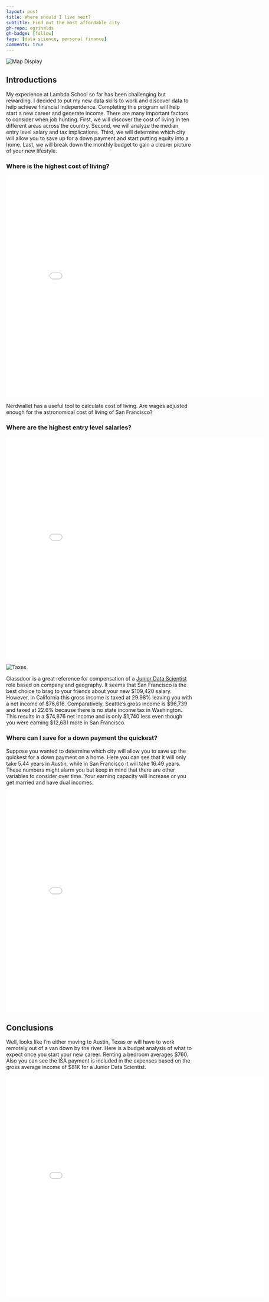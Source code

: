 ```yaml
---
layout: post
title: Where should I live next?
subtitle: Find out the most affordable city
gh-repo: egrinalds
gh-badge: [follow]
tags: [data science, personal finance]
comments: true
---
```


![Map Display](https://imgur.com/R181Vdq.png)

## Introductions

My experience at Lambda School so far has been challenging but rewarding. I decided to put my new data skills to work and discover data to help achieve financial independence. Completing this program will help start a new career and generate income. There are many important factors to consider when job hunting. First, we will discover the cost of living in ten different areas across the country. Second, we will analyze the median entry level salary and tax implications. Third, we will determine which city will allow you to save up for a down payment and start putting equity into a home. Last, we will break down the monthly budget to gain a clearer picture of your new lifestyle.

### Where is the highest cost of living?
<iframe width="700" height="600" frameborder="0" scrolling="no" src="//plotly.com/~egrinalds/3.embed"></iframe>

Nerdwallet has a useful tool to calculate cost of living. Are wages adjusted enough for the astronomical cost of living of San Francisco?

### Where are the highest entry level salaries?
<iframe width="700" height="600" frameborder="0" scrolling="no" src="//plotly.com/~egrinalds/1.embed"></iframe>

![Taxes](https://imgur.com/eQuJ6PI.png)

Glassdoor is a great reference for compensation of a [Junior Data Scientist](https://www.glassdoor.com/Salaries/san-francisco-junior-data-scientist-salary-SRCH_IL.0,13_IM759_KO14,35.htm/) role based on company and geography. It seems that San Francisco is the best choice to brag to your friends about your new $109,420 salary. However, in California this gross income is taxed at 29.98% leaving you with a net income of $76,616. Comparatively, Seattle’s gross income is $96,739 and taxed at 22.6% because there is no state income tax in Washington. This results in a $74,876 net income and is only $1,740 less even though you were earning $12,681 more in San Francisco. 


### Where can I save for a down payment the quickest?
Suppose you wanted to determine which city will allow you to save up the quickest for a down payment on a home. Here you can see that it will only take 5.44 years in Austin, while in San Francisco it will take 16.49 years. These numbers might alarm you but keep in mind that there are other variables to consider over time. Your earning capacity will increase or you get married and have dual incomes.
<iframe width="700" height="600" frameborder="0" scrolling="no" src="//plotly.com/~egrinalds/5.embed"></iframe>

## Conclusions

Well, looks like I’m either moving to Austin, Texas or will have to work remotely out of a van down by the river. Here is a budget analysis of what to expect once you start your new career. Renting a bedroom averages $760. Also you can see the ISA payment is included in the expenses based on the gross average income of $81K for a Junior Data Scientist.
<iframe width="700" height="600" frameborder="0" scrolling="no" src="//plotly.com/~egrinalds/7.embed"></iframe>






